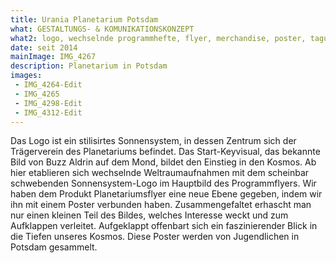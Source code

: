```yaml
---
title: Urania Planetarium Potsdam
what: GESTALTUNGS- & KOMUNIKATIONSKONZEPT
what2: logo, wechselnde programmhefte, flyer, merchandise, poster, tagungsunterlagen (GDP), lehrmaterialien (wilhelm-foerster sternwarte berlin e.v.)
date: seit 2014
mainImage: IMG_4267
description: Planetarium in Potsdam
images:
 - IMG_4264-Edit
 - IMG_4265
 - IMG_4298-Edit
 - IMG_4312-Edit
---
```


Das Logo ist ein stilisirtes Sonnensystem, in dessen Zentrum sich der Trägerverein des Planetariums befindet.
Das Start-Keyvisual, das bekannte Bild von Buzz Aldrin auf dem Mond, bildet den Einstieg in den Kosmos. Ab hier etablieren sich wechselnde Weltraumaufnahmen mit dem scheinbar schwebenden Sonnensystem-Logo im Hauptbild des Programmflyers.
Wir haben dem Produkt Planetariumsflyer eine neue Ebene gegeben, indem wir ihn mit einem Poster verbunden haben. Zusammengefaltet erhascht man nur einen kleinen Teil des Bildes, welches Interesse weckt und zum Aufklappen verleitet. Aufgeklappt offenbart sich ein faszinierender Blick in die Tiefen unseres Kosmos.
Diese Poster werden von Jugendlichen in Potsdam gesammelt.
